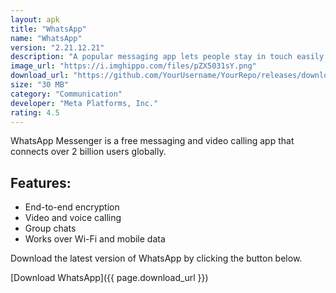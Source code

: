 ```yaml
---
layout: apk
title: "WhatsApp"
name: "WhatsApp"
version: "2.21.12.21"
description: "A popular messaging app lets people stay in touch easily and for free."
image_url: "https://i.imghippo.com/files/pZX5031sY.png"
download_url: "https://github.com/YourUsername/YourRepo/releases/download/v1.0/whatsapp.apk"
size: "30 MB"
category: "Communication"
developer: "Meta Platforms, Inc."
rating: 4.5
---
```


WhatsApp Messenger is a free messaging and video calling app that connects over 2 billion users globally.

## Features:
- End-to-end encryption
- Video and voice calling
- Group chats
- Works over Wi-Fi and mobile data

Download the latest version of WhatsApp by clicking the button below.

[Download WhatsApp]({{ page.download_url }})
